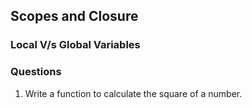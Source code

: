 ## Scopes and Closure

### Local V/s Global Variables

### Questions
1. Write a function to calculate the square of a number.
